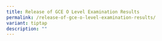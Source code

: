 ```yaml
---
title: Release of GCE O Level Examination Results
permalink: /release-of-gce-o-level-examination-results/
variant: tiptap
description: ""
---
```


